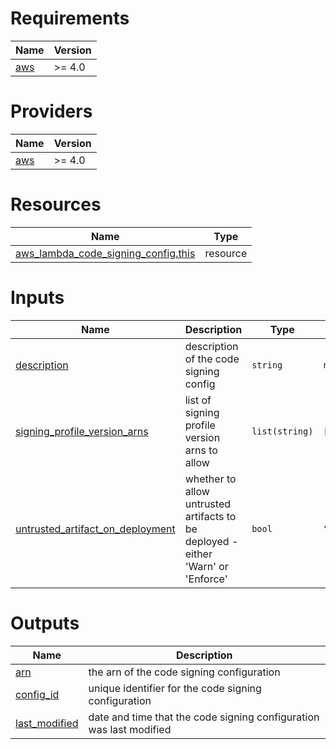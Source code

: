<!-- BEGIN_TF_DOCS -->
# Requirements

| Name | Version |
|------|---------|
| <a name="requirement_aws"></a> [aws](#requirement\_aws) | >= 4.0 |

# Providers

| Name | Version |
|------|---------|
| <a name="provider_aws"></a> [aws](#provider\_aws) | >= 4.0 |

# Resources

| Name | Type |
|------|------|
| [aws_lambda_code_signing_config.this](https://registry.terraform.io/providers/hashicorp/aws/latest/docs/resources/lambda_code_signing_config) | resource |

# Inputs

| Name | Description | Type | Default | Required |
|------|-------------|------|---------|:--------:|
| <a name="input_description"></a> [description](#input\_description) | description of the code signing config | `string` | `null` | no |
| <a name="input_signing_profile_version_arns"></a> [signing\_profile\_version\_arns](#input\_signing\_profile\_version\_arns) | list of signing profile version arns to allow | `list(string)` | `[]` | no |
| <a name="input_untrusted_artifact_on_deployment"></a> [untrusted\_artifact\_on\_deployment](#input\_untrusted\_artifact\_on\_deployment) | whether to allow untrusted artifacts to be deployed - either 'Warn' or 'Enforce' | `bool` | `"Enforce"` | no |

# Outputs

| Name | Description |
|------|-------------|
| <a name="output_arn"></a> [arn](#output\_arn) | the arn of the code signing configuration |
| <a name="output_config_id"></a> [config\_id](#output\_config\_id) | unique identifier for the code signing configuration |
| <a name="output_last_modified"></a> [last\_modified](#output\_last\_modified) | date and time that the code signing configuration was last modified |
<!-- END_TF_DOCS -->